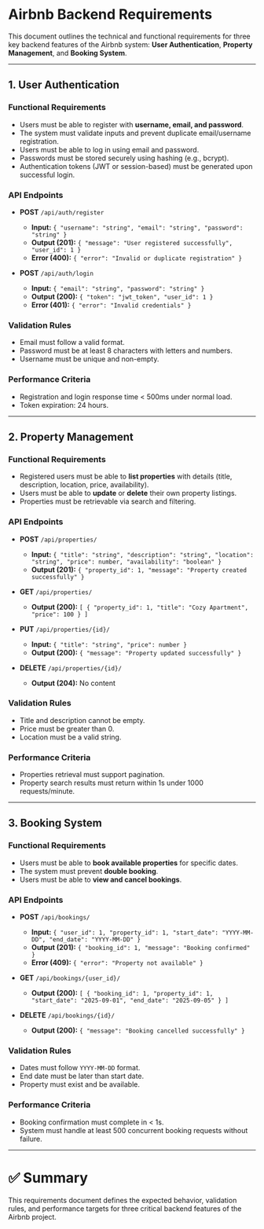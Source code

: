 # Airbnb Backend Requirements

This document outlines the technical and functional requirements for three key backend features of the Airbnb system: **User Authentication**, **Property Management**, and **Booking System**.

---

## 1. User Authentication

### Functional Requirements

- Users must be able to register with **username, email, and password**.
- The system must validate inputs and prevent duplicate email/username registration.
- Users must be able to log in using email and password.
- Passwords must be stored securely using hashing (e.g., bcrypt).
- Authentication tokens (JWT or session-based) must be generated upon successful login.

### API Endpoints

- **POST** `/api/auth/register`

  - **Input:** `{ "username": "string", "email": "string", "password": "string" }`
  - **Output (201):** `{ "message": "User registered successfully", "user_id": 1 }`
  - **Error (400):** `{ "error": "Invalid or duplicate registration" }`

- **POST** `/api/auth/login`
  - **Input:** `{ "email": "string", "password": "string" }`
  - **Output (200):** `{ "token": "jwt_token", "user_id": 1 }`
  - **Error (401):** `{ "error": "Invalid credentials" }`

### Validation Rules

- Email must follow a valid format.
- Password must be at least 8 characters with letters and numbers.
- Username must be unique and non-empty.

### Performance Criteria

- Registration and login response time < 500ms under normal load.
- Token expiration: 24 hours.

---

## 2. Property Management

### Functional Requirements

- Registered users must be able to **list properties** with details (title, description, location, price, availability).
- Users must be able to **update** or **delete** their own property listings.
- Properties must be retrievable via search and filtering.

### API Endpoints

- **POST** `/api/properties/`

  - **Input:** `{ "title": "string", "description": "string", "location": "string", "price": number, "availability": "boolean" }`
  - **Output (201):** `{ "property_id": 1, "message": "Property created successfully" }`

- **GET** `/api/properties/`

  - **Output (200):** `[ { "property_id": 1, "title": "Cozy Apartment", "price": 100 } ]`

- **PUT** `/api/properties/{id}/`

  - **Input:** `{ "title": "string", "price": number }`
  - **Output (200):** `{ "message": "Property updated successfully" }`

- **DELETE** `/api/properties/{id}/`
  - **Output (204):** No content

### Validation Rules

- Title and description cannot be empty.
- Price must be greater than 0.
- Location must be a valid string.

### Performance Criteria

- Properties retrieval must support pagination.
- Property search results must return within 1s under 1000 requests/minute.

---

## 3. Booking System

### Functional Requirements

- Users must be able to **book available properties** for specific dates.
- The system must prevent **double booking**.
- Users must be able to **view and cancel bookings**.

### API Endpoints

- **POST** `/api/bookings/`

  - **Input:** `{ "user_id": 1, "property_id": 1, "start_date": "YYYY-MM-DD", "end_date": "YYYY-MM-DD" }`
  - **Output (201):** `{ "booking_id": 1, "message": "Booking confirmed" }`
  - **Error (409):** `{ "error": "Property not available" }`

- **GET** `/api/bookings/{user_id}/`

  - **Output (200):** `[ { "booking_id": 1, "property_id": 1, "start_date": "2025-09-01", "end_date": "2025-09-05" } ]`

- **DELETE** `/api/bookings/{id}/`
  - **Output (200):** `{ "message": "Booking cancelled successfully" }`

### Validation Rules

- Dates must follow `YYYY-MM-DD` format.
- End date must be later than start date.
- Property must exist and be available.

### Performance Criteria

- Booking confirmation must complete in < 1s.
- System must handle at least 500 concurrent booking requests without failure.

---

# ✅ Summary

This requirements document defines the expected behavior, validation rules, and performance targets for three critical backend features of the Airbnb project.
